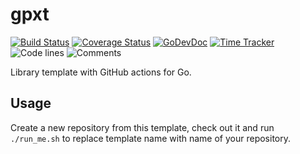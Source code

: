 # gpxt

[![Build Status](https://github.com/vearutop/gpxt/workflows/test-unit/badge.svg)](https://github.com/vearutop/gpxt/actions?query=branch%3Amaster+workflow%3Atest-unit)
[![Coverage Status](https://codecov.io/gh/vearutop/gpxt/branch/master/graph/badge.svg)](https://codecov.io/gh/vearutop/gpxt)
[![GoDevDoc](https://img.shields.io/badge/dev-doc-00ADD8?logo=go)](https://pkg.go.dev/github.com/vearutop/gpxt)
[![Time Tracker](https://wakatime.com/badge/github/vearutop/gpxt.svg)](https://wakatime.com/badge/github/vearutop/gpxt)
![Code lines](https://sloc.xyz/github/vearutop/gpxt/?category=code)
![Comments](https://sloc.xyz/github/vearutop/gpxt/?category=comments)

<!--- TODO Update README.md -->

Library template with GitHub actions for Go.

## Usage

Create a new repository from this template, check out it and run `./run_me.sh` to replace template name with name of
your repository.